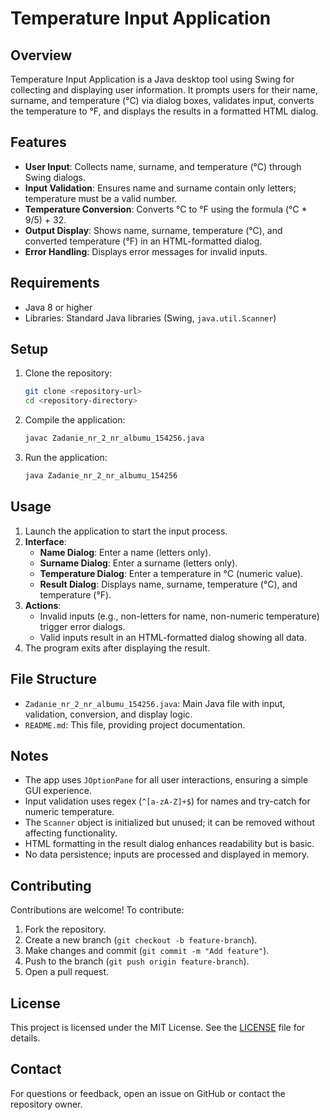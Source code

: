 # Temperature Input Application

## Overview
Temperature Input Application is a Java desktop tool using Swing for collecting and displaying user information. It prompts users for their name, surname, and temperature (°C) via dialog boxes, validates input, converts the temperature to °F, and displays the results in a formatted HTML dialog.

## Features
- **User Input**: Collects name, surname, and temperature (°C) through Swing dialogs.
- **Input Validation**: Ensures name and surname contain only letters; temperature must be a valid number.
- **Temperature Conversion**: Converts °C to °F using the formula (°C * 9/5) + 32.
- **Output Display**: Shows name, surname, temperature (°C), and converted temperature (°F) in an HTML-formatted dialog.
- **Error Handling**: Displays error messages for invalid inputs.

## Requirements
- Java 8 or higher
- Libraries: Standard Java libraries (Swing, `java.util.Scanner`)

## Setup
1. Clone the repository:
   ```bash
   git clone <repository-url>
   cd <repository-directory>
   ```
2. Compile the application:
   ```bash
   javac Zadanie_nr_2_nr_albumu_154256.java
   ```
3. Run the application:
   ```bash
   java Zadanie_nr_2_nr_albumu_154256
   ```

## Usage
1. Launch the application to start the input process.
2. **Interface**:
   - **Name Dialog**: Enter a name (letters only).
   - **Surname Dialog**: Enter a surname (letters only).
   - **Temperature Dialog**: Enter a temperature in °C (numeric value).
   - **Result Dialog**: Displays name, surname, temperature (°C), and temperature (°F).
3. **Actions**:
   - Invalid inputs (e.g., non-letters for name, non-numeric temperature) trigger error dialogs.
   - Valid inputs result in an HTML-formatted dialog showing all data.
4. The program exits after displaying the result.

## File Structure
- `Zadanie_nr_2_nr_albumu_154256.java`: Main Java file with input, validation, conversion, and display logic.
- `README.md`: This file, providing project documentation.

## Notes
- The app uses `JOptionPane` for all user interactions, ensuring a simple GUI experience.
- Input validation uses regex (`^[a-zA-Z]+$`) for names and try-catch for numeric temperature.
- The `Scanner` object is initialized but unused; it can be removed without affecting functionality.
- HTML formatting in the result dialog enhances readability but is basic.
- No data persistence; inputs are processed and displayed in memory.

## Contributing
Contributions are welcome! To contribute:
1. Fork the repository.
2. Create a new branch (`git checkout -b feature-branch`).
3. Make changes and commit (`git commit -m "Add feature"`).
4. Push to the branch (`git push origin feature-branch`).
5. Open a pull request.

## License
This project is licensed under the MIT License. See the [LICENSE](LICENSE) file for details.

## Contact
For questions or feedback, open an issue on GitHub or contact the repository owner.